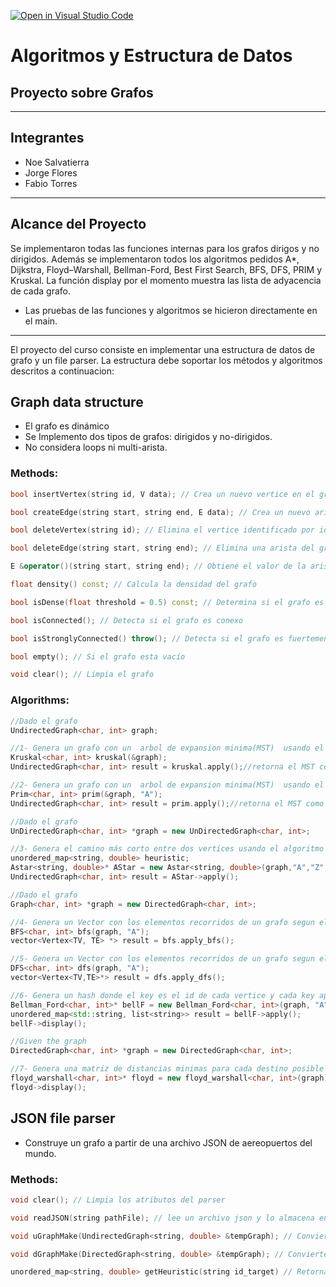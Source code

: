 [![Open in Visual Studio Code](https://classroom.github.com/assets/open-in-vscode-f059dc9a6f8d3a56e377f745f24479a46679e63a5d9fe6f495e02850cd0d8118.svg)](https://classroom.github.com/online_ide?assignment_repo_id=6129269&assignment_repo_type=AssignmentRepo)
# Algoritmos y Estructura de Datos
## Proyecto sobre Grafos
--------

## Integrantes
- Noe Salvatierra
- Jorge Flores
- Fabio Torres

----
## Alcance del Proyecto
Se implementaron todas las funciones internas para los grafos dirigos y no dirigidos. Además se implementaron todos los algoritmos pedidos A*, Dijkstra, Floyd–Warshall, Bellman-Ford, Best First Search, BFS, DFS, PRIM y Kruskal.
La función display por el momento muestra las lista de adyacencia de cada grafo.
* Las pruebas de las funciones y algoritmos se hicieron directamente en el main.


----

El proyecto del curso consiste en implementar una estructura de datos de grafo y un file parser. La estructura debe soportar los métodos y algoritmos descritos a continuacion:  


## Graph data structure

* El grafo es dinámico
* Se Implemento dos tipos de grafos: dirigidos y no-dirigidos.
* No considera loops ni multi-arista. 


### Methods:
```cpp
bool insertVertex(string id, V data); // Crea un nuevo vertice en el grafo con data y un ID

bool createEdge(string start, string end, E data); // Crea un nuevo arista en el grafo

bool deleteVertex(string id); // Elimina el vertice identificado por id

bool deleteEdge(string start, string end); // Elimina una arista del grafo

E &operator()(string start, string end); // Obtiene el valor de la arista  de id start y end

float density() const; // Calcula la densidad del grafo

bool isDense(float threshold = 0.5) const; // Determina si el grafo es denso, dependiendo del threshold de entrada

bool isConnected(); // Detecta si el grafo es conexo

bool isStronglyConnected() throw(); // Detecta si el grafo es fuertemente conexo (solo para grafos directos)

bool empty(); // Si el grafo esta vacío

void clear(); // Limpia el grafo
```

### Algorithms:
```cpp
//Dado el grafo
UndirectedGraph<char, int> graph;

//1- Genera un grafo con un  arbol de expansion minima(MST)  usando el algoritmo Kruskal (solo para grafos no dirigidos)
Kruskal<char, int> kruskal(&graph);
UndirectedGraph<char, int> result = kruskal.apply();//retorna el MST como grafo

//2- Genera un grafo con un  arbol de expansion minima(MST)  usando el algoritmo Prim (solo para grafos no dirigidos)
Prim<char, int> prim(&graph, "A");
UndirectedGraph<char, int> result = prim.apply();//retorna el MST como grafo

//Dado el grafo
UnDirectedGraph<char, int> *graph = new UnDirectedGraph<char, int>;

//3- Genera el camino más corto entre dos vertices usando el algoritmo A*
unordered_map<string, double> heuristic;
Astar<string, double>* AStar = new Astar<string, double>(graph,"A","Z", heuristic);
UndirectedGraph<char, int> result = AStar->apply();

//Dado el grafo
Graph<char, int> *graph = new DirectedGraph<char, int>;

//4- Genera un Vector con los elementos recorridos de un grafo segun el algoritmo de busqueda BFS
BFS<char, int> bfs(graph, "A");
vector<Vertex<TV, TE> *> result = bfs.apply_bfs();

//5- Genera un Vector con los elementos recorridos de un grafo segun el algoritmo de busqueda DFS
DFS<char, int> dfs(graph, "A");
vector<Vertex<TV,TE>*> result = dfs.apply_dfs();

//6- Genera un hash donde el key es el id de cada vertice y cada key apunta a una lista ordenada con el camino minimo desde un start_id hasta el vertice key siguiendo el algoritmo  Bellman Ford.
Bellman_Ford<char, int>* bellF = new Bellman_Ford<char, int>(graph, "A");
unordered_map<std::string, list<string>> result = bellF->apply();
bellF->display();

//Given the graph
DirectedGraph<char, int> *graph = new DirectedGraph<char, int>; 

//7- Genera una matriz de distancias minimas para cada destino posible utilizando el algortimo Floyd Warshall.
floyd_warshall<char, int>* floyd = new floyd_warshall<char, int>(graph);
floyd->display();


```


## JSON file parser
* Construye un grafo a partir de una archivo JSON de aereopuertos del mundo. 


### Methods:
```cpp
void clear(); // Limpia los atributos del parser

void readJSON(string pathFile); // lee un archivo json y lo almacena en la clase

void uGraphMake(UndirectedGraph<string, double> &tempGraph); // Convierte el json interpretado a un grafo no dirigido

void dGraphMake(DirectedGraph<string, double> &tempGraph); // Convierte el json interpretado a un grafo dirigido

unordered_map<string, double> getHeuristic(string id_target) // Retorna un hash con las distancias euclideanadas de cada vertice hacia el vertice objetivo
```

